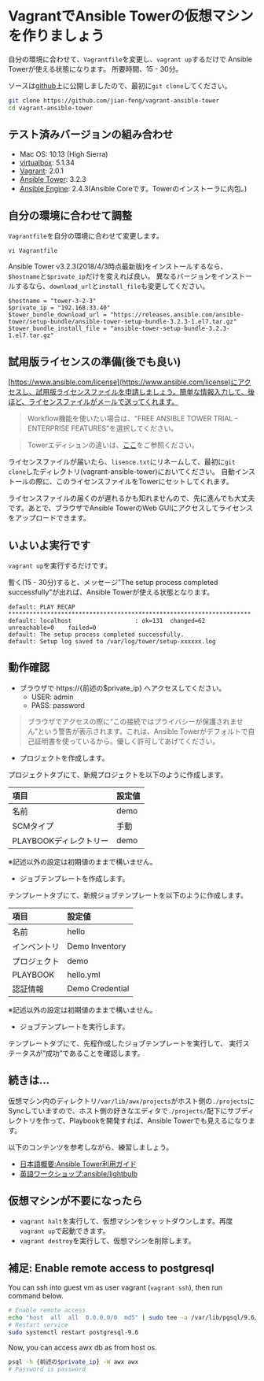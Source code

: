 # VagrantでAnsible Towerの仮想マシンを作りましょう

自分の環境に合わせて、`Vagrantfile`を変更し、`vagrant up`するだけで
Ansible Towerが使える状態になります。
所要時間、15 - 30分。

ソースは[github](https://github.com/jian-feng/vagrant-ansible-tower)上に公開しましたので、最初に`git clone`してください。

```bash
git clone https://github.com/jian-feng/vagrant-ansible-tower
cd vagrant-ansible-tower
```

## テスト済みバージョンの組み合わせ

- Mac OS: 10.13 (High Sierra)
- [virtualbox](https://www.virtualbox.org/wiki/Downloads): 5.1.34
- [Vagrant](https://www.vagrantup.com/downloads.html): 2.0.1
- [Ansible Tower](https://www.ansible.com/products/tower): 3.2.3
- [Ansible Engine](https://www.ansible.com/products/engine): 2.4.3(Ansible Coreです。Towerのインストーラに内包。)


## 自分の環境に合わせて調整

`Vagrantfile`を自分の環境に合わせて変更します。

```
vi Vagrantfile
```

Ansible Tower v3.2.3(2018/4/3時点最新版)をインストールするなら、
`$hostname`と`$private_ip`だけを変えれば良い。
異なるバージョンをインストールするなら、`download_url`と`install_file`も変更してください。

```ruby:Vagrantfile
$hostname = "tower-3-2-3"
$private_ip = "192.168.33.40"
$tower_bundle_download_url = "https://releases.ansible.com/ansible-tower/setup-bundle/ansible-tower-setup-bundle-3.2.3-1.el7.tar.gz"
$tower_bundle_install_file = "ansible-tower-setup-bundle-3.2.3-1.el7.tar.gz"
```

## 試用版ライセンスの準備(後でも良い)

[https://www.ansible.com/license](https://www.ansible.com/license)にアクセスし、試用版ライセンスファイルを申請しましょう。簡単な情報入力して、後ほど、ライセンスファイルがメールで送ってくれます。

> Workflow機能を使いたい場合は、"FREE ANSIBLE TOWER TRIAL - ENTERPRISE FEATURES"を選択してください。

> Towerエディションの違いは、[ここ](https://www.ansible.com/products/tower/editions)をご参照ください。

ライセンスファイルが届いたら、`lisence.txt`にリネームして、最初に`git clone`したディレクトリ(vagrant-ansible-tower)においてください。
自動インストールの際に、このライセンスファイルをTowerにセットしてくれます。

ライセンスファイルの届くのが遅れるかも知れませんので、先に進んでも大丈夫です。あとで、ブラウザでAnsible TowerのWeb GUIにアクセスしてライセンスをアップロードできます。

## いよいよ実行です


`vagrant up`を実行するだけです。

暫く(15 - 30分)すると、メッセージ"The setup process completed successfully"が出れば、Ansible Towerが使える状態となります。

```console
default: PLAY RECAP *********************************************************************
default: localhost                  : ok=131  changed=62   unreachable=0    failed=0
default: The setup process completed successfully.
default: Setup log saved to /var/log/tower/setup-xxxxxx.log
```


## 動作確認

- ブラウザで https://{前述の$private_ip} へアクセスしてください。
  - USER: admin
  - PASS: password

> ブラウザでアクセスの際に“この接続ではプライバシーが保護されません”という警告が表示されます。これは、Ansible Towerがデフォルトで自己証明書を使っているから。優しく許可してあげてください。

- プロジェクトを作成します。

プロジェクトタブにて、新規プロジェクトを以下のように作成します。

| 項目           |   設定値 |
|:--------------|:-----------|
|名前		| demo |
|SCMタイプ	| 手動  |
|PLAYBOOKディレクトリー| demo |
※記述以外の設定は初期値のままで構いません。

- ジョブテンプレートを作成します。

テンプレートタブにて、新規ジョブテンプレートを以下のように作成します。

| 項目           |   設定値 |
|:--------------|:-----------|
|名前		| hello
|インベントリ	| Demo Inventory
|プロジェクト	| demo
|PLAYBOOK	| hello.yml
|認証情報	| Demo Credential
※記述以外の設定は初期値のままで構いません。

- ジョブテンプレートを実行します。

テンプレートタブにて、先程作成したジョブテンプレートを実行して、
実行ステータスが”成功”であることを確認します。

## 続きは...

仮想マシン内のディレクトリ`/var/lib/awx/projects`がホスト側の`./projects`にSyncしていますので、ホスト側の好きなエディタで`./projects/`配下にサブディレクトリを作って、Playbookを開発すれば、Ansible Towerでも見えるになります。

以下のコンテンツを参考しながら、練習しましょう。
- [日本語概要:Ansible Tower利用ガイド](https://github.com/h-kojima/ansible/tree/master/ansible-tower)
- [英語ワークショップ:ansible/lightbulb](https://github.com/ansible/lightbulb/tree/master/guides/ansible_tower)

## 仮想マシンが不要になったら

- `vagrant halt`を実行して、仮想マシンをシャットダウンします。再度`vagrant up`で起動できます。
- `vagrant destroy`を実行して、仮想マシンを削除します。

## 補足: Enable remote access to postgresql

You can ssh into guest vm as user vagrant (`vagrant ssh`), then run command below.

```sh
# Enable remote access
echo "host  all  all  0.0.0.0/0  md5" | sudo tee -a /var/lib/pgsql/9.6/data/pg_hba.conf
# Restart service
sudo systemctl restart postgresql-9.6
```

Now, you can access awx db as from host os.

```sh
psql -h {前述の$private_ip} -W awx awx
# Password is password
```
